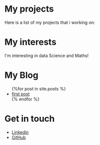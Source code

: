 # My projects
Here is a list of my projects that i working on:
# My interests
I'm interesting in data Science and Maths!
# My Blog
<ul>
{%for post in site.posts %}
<li>
<a href="_posts/2024/01/01-new-year.md">first post</a>
</li>
{% endfor %}
</ul>

# Get in touch
<ul>
<li> <a href="https://www.linkedin.com/in/miguel-m-073213117/">Linkedin</a></li>
<li> <a href="https://github.com/MiguelMolina16">GitHub</a></li>
</ul>